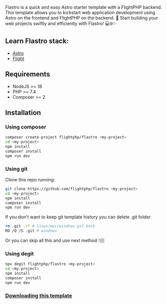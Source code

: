 Flastro is a quick and easy Astro starter template with a FlightPHP backend. This template allows you to kickstart web application development using Astro on the frontend and FlightPHP on the backend. 🚀 Start building your web projects swiftly and efficiently with Flastro! 💻🌐✨

## Learn Flastro stack:

- [Astro](https://astro.build)
- [Flight](https://docs.flightphp.com)

## Requirements

- NodeJS >= 18
- PHP >= 7.4
- Composer >= 2

## Installation

### Using composer
```bash
composer create-project flightphp/flastro <my-project>
cd <my-project>
npm install
composer install
npm run dev
```

<!--
### With Flight CLI (coming soon...)
```bash
composer global require --dev flightphp/cli # or
npm install -g flight-cli

flight new <my-project> --astro
```
-->

### Using git

Clone this repo running:
```bash
git clone https://github.com/flightphp/flastro <my-project>
cd <my-project>
npm install
composer install
npm run dev
```

If you don't want to keep git template history you can delete .git folder
```bash
rm .git -rf # linux/mac/windows git bash
RD /Q /S .git # windows
```

Or you can skip all this and use next method 👇🏽

### Using degit
```bash
npx degit flightphp/flastro <my-project>
cd <my-project>
npm install
composer install
npm run dev
```

### [Downloading this template](https://github.com/flightphp/flastro/archive/refs/heads/main.zip)
